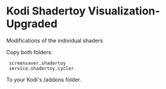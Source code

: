 # Kodi Shadertoy Visualization-Upgraded
 Modifications of the individual shaders


Copy both folders:

     screensaver.shadertoy
	 service.shadertoy.cycler 
	 
To your Kodi's /addons folder.